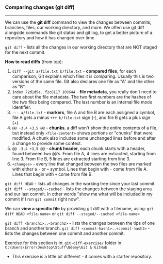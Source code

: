 ### Comparing changes (git diff) 
---
We can use the **git diff** command to view the changes between commits, branches, files, our working directory, and more.
We often use git diff alongside commands like git status and git log, to get a better picture of a repository and how it has changed over time.

`git diff` - lists all the changes in our working directory that are NOT staged for the next commit.

**How to read diffs** (from top):
1. `diff --git a/file.txt b/file.txt` - **compared files**, for each comparison, Git explains which files it is comparing. Usually this is two versions of the same file. Git also declares one file as "A" and the other as "B".
2. `index 72d1d5a..f2c8117 100644` - **file metadata**, you really don't need to care about the file metadata. The two first numbers are the hashes of the two files being compared. The last number is an internal file mode identifier.
3. `--- a/file.txt` - **markers**, file A and file B are each assigned a symbol, file A gets a minus
   `+++ b/file.txt`   sign (-), and file B gets a plus sign (+).
4. `@@ -3,4 +3,5 @@` - **chunks**, a diff won't show the entire contents of a file, but instead only
   `<file-content>`     shows portions or "chunks" that were modified. A chunk also includes
                   some unchanged lines before and after a change to provide some context.
5. `@@ -3,4 +3,5 @@` - **chunk header**, each chunk starts with a header, found between two `@@`'s. From file A, 4 lines are extracted, starting from line 3. From file B, 5 lines are extracted starting from line 3.
6. `<changes>` - every line that changed between the two files are marked with either a `-` or `+` symbol. Lines that begin with `-` come from file A. Lines that begin with `+` come from file B.

`git diff HEAD` - lists all changes in the working tree since your last commit.
`git diff --staged/--cached` - lists the changes between the staging area and our last commit. In other words "show me what will be included in my commit if I run `git commit` right now".

We can **view a specific file** by providing git diff with a filename, using:
`git diff HEAD <file-name>` or `git diff --staged/--cached <file-name>`

`git diff <branch1>..<branch2>` - lists the changes between the tips of one branch and another branch.
`git diff <commit-hash1>..<commit-hash2>` - lists the changes between one commit and another commit.

Exercise for this section is in:
`git-diff-exercise/` folder in `C:\Users\Error\Desktop\Stuff\Udemy\Git & GitHub`
- This exercise is a little bit different - it comes with a starter repository.